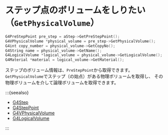 # ステップ点のボリュームをしりたい（``GetPhysicalVolume``）

```cpp
G4PreStepPoint pre_step = aStep->GetPreStepPoint();
G4VPhysicalVolume *physical_volume = pre_step->GetPhysicalVolume();
G4int copy_number = physical_volume->GetCopyNo();
G4String name = physical_volume->GetName();
G4LogicalVolume *logical_volume = physical_volume->GetLogicalVolume();
G4Material *material = logical_volume->GetMaterial();
```

ステップのボリューム情報は、``PreStepPoint``から取得できます。
``GetPhysicalVolume``でステップ（の始点）がある物理ボリュームを取得し、
その物理ボリュームを介して論理ボリュームを取得できます。

:::{seealso}

- [G4Step](https://geant4.kek.jp/Reference/11.2.0/classG4Step.html)
- [G4StepPoint](https://geant4.kek.jp/Reference/11.2.0/classG4StepPoint.html)
- [G4VPhysicalVolume](https://geant4.kek.jp/Reference/11.2.0/classG4VPhysicalVolume.html)
- [G4LogicalVolume](https://geant4.kek.jp/Reference/11.2.0/classG4LogicalVolume.html)

:::
